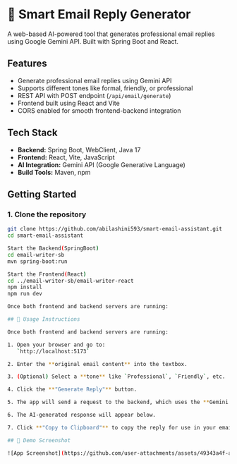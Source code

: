 # 📧 Smart Email Reply Generator
A web-based AI-powered tool that generates professional email replies using Google Gemini API. Built with Spring Boot and React.

## Features
- Generate professional email replies using Gemini API
- Supports different tones like formal, friendly, or professional
- REST API with POST endpoint (`/api/email/generate`)
- Frontend built using React and Vite
- CORS enabled for smooth frontend-backend integration

## Tech Stack
- **Backend:** Spring Boot, WebClient, Java 17
- **Frontend:** React, Vite, JavaScript
- **AI Integration:** Gemini API (Google Generative Language)
- **Build Tools:** Maven, npm

## Getting Started

### 1. Clone the repository
```bash
git clone https://github.com/abilashini593/smart-email-assistant.git
cd smart-email-assistant

Start the Backend(SpringBoot)
cd email-writer-sb
mvn spring-boot:run

Start the Frontend(React)
cd ../email-writer-sb/email-writer-react
npm install
npm run dev

Once both frontend and backend servers are running:

## 🚀 Usage Instructions

Once both frontend and backend servers are running:

1. Open your browser and go to:  
   `http://localhost:5173`

2. Enter the **original email content** into the textbox.

3. (Optional) Select a **tone** like `Professional`, `Friendly`, etc.

4. Click the **"Generate Reply"** button.

5. The app will send a request to the backend, which uses the **Gemini API** to generate a smart reply.

6. The AI-generated response will appear below.

7. Click **"Copy to Clipboard"** to copy the reply for use in your email.

## 📸 Demo Screenshot

![App Screenshot](https://github.com/user-attachments/assets/49343a4f-a5d9-4be6-a5ee-73cbaa85aa69)

